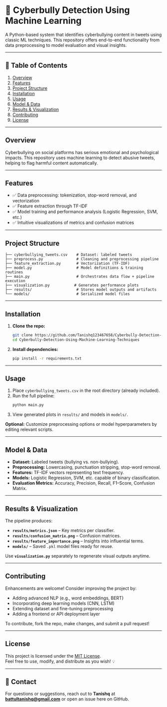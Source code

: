 
# 🤖 Cyberbully Detection Using Machine Learning

A Python-based system that identifies cyberbullying content in tweets using classic ML techniques. This repository offers end-to-end functionality from data preprocessing to model evaluation and visual insights.

---

## 📌 Table of Contents

1. [Overview](#overview)  
2. [Features](#features)  
3. [Project Structure](#project-structure)  
4. [Installation](#installation)  
5. [Usage](#usage)  
6. [Model & Data](#model--data)  
7. [Results & Visualization](#results--visualization)  
8. [Contributing](#contributing)  
9. [License](#license)

---

## Overview

Cyberbullying on social platforms has serious emotional and psychological impacts. This repository uses machine learning to detect abusive tweets, helping to flag harmful content automatically.

---

## Features

- ✅ Data preprocessing: tokenization, stop-word removal, and vectorization  
- ✅ Feature extraction through TF-IDF  
- ✅ Model training and performance analysis (Logistic Regression, SVM, etc.)  
- ✅ Intuitive visualizations of metrics and confusion matrices

---

## Project Structure

```text
├── cyberbullying_tweets.csv    # Dataset: labeled tweets
├── preprocess.py               # Cleaning and preprocessing pipeline
├── feature_extraction.py       # Vectorization (TF-IDF)
├── model.py                    # Model definitions & training routines
├── main.py                     # Orchestrates data flow + pipeline execution
├── visualization.py           # Generates performance plots
├── results/                    # Stores model outputs and artifacts
└── models/                     # Serialized model files
```

---

## Installation

1. **Clone the repo:**
   ```bash
   git clone https://github.com/Tanishq123467658/Cyberbully-Detection-Using-Machine-Learning-Techniques.git
   cd Cyberbully-Detection-Using-Machine-Learning-Techniques
   ```

2. **Install dependencies:**
   ```bash
   pip install -r requirements.txt
   ```

---

## Usage

1. Place `cyberbullying_tweets.csv` in the root directory (already included).
2. Run the full pipeline:
   ```bash
   python main.py
   ```
3. View generated plots in `results/` and models in `models/`.

**Optional:** Customize preprocessing options or model hyperparameters by editing relevant scripts.

---

## Model & Data

- **Dataset:** Labeled tweets (bullying vs. non-bullying).
- **Preprocessing:** Lowercasing, punctuation stripping, stop-word removal.
- **Features:** TF-IDF vectors representing text frequency.
- **Models:** Logistic Regression, SVM, etc. capable of binary classification.
- **Evaluation Metrics:** Accuracy, Precision, Recall, F1–Score, Confusion Matrix.

---

## Results & Visualization

The pipeline produces:

- **`results/metrics.json`** – Key metrics per classifier.
- **`results/confusion_matrix.png`** – Confusion matrices.
- **`results/feature_importance.png`** – Insights into influential terms.
- **`models/`** – Saved `.pkl` model files ready for reuse.

Use **`visualization.py`** separately to regenerate visual outputs anytime.

---

## Contributing

Enhancements are welcome! Consider improving the project by:

- Adding advanced NLP (e.g., word embeddings, BERT)
- Incorporating deep learning models (CNN, LSTM)
- Extending dataset and fine-tuning preprocessing
- Adding a frontend or API deployment layer

To contribute, fork the repo, make changes, and submit a pull request!

---

## License

This project is licensed under the [MIT License](./LICENSE).  
Feel free to use, modify, and distribute as you wish! 💡

---

## 🧠 Contact

For questions or suggestions, reach out to **Tanishq** at **battultanishq@gmail.com** or open an issue here on GitHub.
